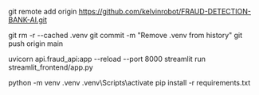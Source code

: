 git remote add origin https://github.com/kelvinrobot/FRAUD-DETECTION-BANK-AI.git

git rm -r --cached .venv
git commit -m "Remove .venv from history"
git push origin main


uvicorn api.fraud_api:app --reload --port 8000
streamlit run streamlit_frontend/app.py


python -m venv .venv
.venv\Scripts\activate
pip install -r requirements.txt
